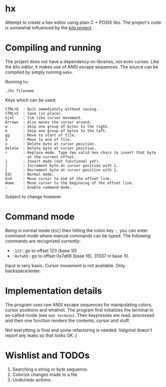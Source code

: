 # hx
Attempt to create a hex editor using plain C + POSIX libs. The project's code
is somewhat influenced by the [kilo project](https://github.com/antirez/kilo).

# Compiling and running
The project does not have a dependency on libraries, not even curses. Like the
kilo editor, it makes use of ANSI escape sequences. The source can be compiled
by simply running `make`.

Running `hx`:

    ./hx filename

Keys which can be used:

    CTRL+Q  : Quit immediately without saving.
	CTRL+S  : Save (in place).
	hjkl    : Vim like cursor movement.
	Arrows  : Also moves the cursor around.
	w       : Skip one group of bytes to the right.
	b       : Skip one group of bytes to the left.
	gg      : Move to start of file.
	G       : Move to end of file.
	x       : Delete byte at cursor position.
	Delete  : Delete byte at cursor position.
	r       : Replace mode. Type two valid hex chars to insert that byte
	          at the current offset.
	i       : Insert mode (not functional yet).
	]       : Increment byte at cursor position with 1.
	[       : Decrement byte at cursor position with 1.
	ESC     : Normal mode.
	End     : Move cursor to end of the offset line.
	Home    : Move cursor to the beginning of the offset line.
	:       : Enable command mode.

Subject to change however.

# Command mode

Being in normal mode (`ESC`) then hitting the colon key `:`, you can enter command
mode where manual commands can be typed. The following commands are recognized currently:

* `:123`      : go to offset 123 (base 10)
* `:0x7a69`   : go to offset 0x7a69 (base 16), 31337 in base 10.

Input is very basic. Cursor movement is not available. Only backspace/enter.

# Implementation details
The program uses raw ANSI escape sequences for manipulating colors, cursor
positions and whatnot. The program first initializes the terminal in
so-called mode (see `man termios`). Then keypresses are read, processed
and then one function renders the contents, cursor and stuff.

Not everything is final and some refactoring is needed. Valgrind doesn't
report any leaks so that looks OK :)

# Wishlist and TODOs

1. Searching a string or byte sequence.
1. Colorize changes made to a file
1. Undo/redo actions

